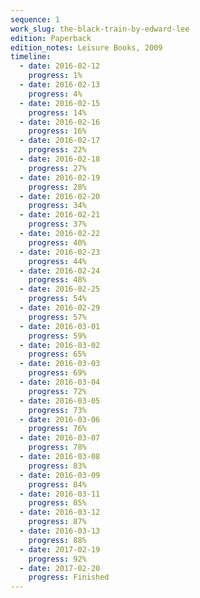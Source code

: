 ```yaml
---
sequence: 1
work_slug: the-black-train-by-edward-lee
edition: Paperback
edition_notes: Leisure Books, 2009
timeline:
  - date: 2016-02-12
    progress: 1%
  - date: 2016-02-13
    progress: 4%
  - date: 2016-02-15
    progress: 14%
  - date: 2016-02-16
    progress: 16%
  - date: 2016-02-17
    progress: 22%
  - date: 2016-02-18
    progress: 27%
  - date: 2016-02-19
    progress: 28%
  - date: 2016-02-20
    progress: 34%
  - date: 2016-02-21
    progress: 37%
  - date: 2016-02-22
    progress: 40%
  - date: 2016-02-23
    progress: 44%
  - date: 2016-02-24
    progress: 48%
  - date: 2016-02-25
    progress: 54%
  - date: 2016-02-29
    progress: 57%
  - date: 2016-03-01
    progress: 59%
  - date: 2016-03-02
    progress: 65%
  - date: 2016-03-03
    progress: 69%
  - date: 2016-03-04
    progress: 72%
  - date: 2016-03-05
    progress: 73%
  - date: 2016-03-06
    progress: 76%
  - date: 2016-03-07
    progress: 78%
  - date: 2016-03-08
    progress: 83%
  - date: 2016-03-09
    progress: 84%
  - date: 2016-03-11
    progress: 85%
  - date: 2016-03-12
    progress: 87%
  - date: 2016-03-13
    progress: 88%
  - date: 2017-02-19
    progress: 92%
  - date: 2017-02-20
    progress: Finished
---
```

